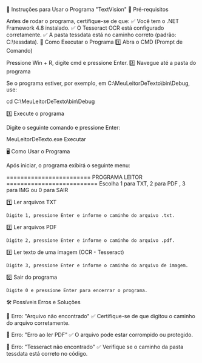 📖 Instruções para Usar o Programa "TextVision"
📌 Pré-requisitos

Antes de rodar o programa, certifique-se de que:
✅ Você tem o .NET Framework 4.8 instalado.
✅ O Tesseract OCR está configurado corretamente.
✅ A pasta tessdata está no caminho correto (padrão: C:\tessdata).
🚀 Como Executar o Programa
1️⃣ Abra o CMD (Prompt de Comando)

Pressione Win + R, digite cmd e pressione Enter.
2️⃣ Navegue até a pasta do programa

Se o programa estiver, por exemplo, em C:\MeuLeitorDeTexto\bin\Debug, use:

cd C:\MeuLeitorDeTexto\bin\Debug

3️⃣ Execute o programa

Digite o seguinte comando e pressione Enter:

MeuLeitorDeTexto.exe Executar

🖥️ Como Usar o Programa

Após iniciar, o programa exibirá o seguinte menu:

======================== PROGRAMA LEITOR ==========================
Escolha 1 para TXT, 2 para PDF , 3 para IMG ou 0 para SAIR

1️⃣ Ler arquivos TXT

    Digite 1, pressione Enter e informe o caminho do arquivo .txt.

2️⃣ Ler arquivos PDF

    Digite 2, pressione Enter e informe o caminho do arquivo .pdf.

3️⃣ Ler texto de uma imagem (OCR - Tesseract)

    Digite 3, pressione Enter e informe o caminho do arquivo de imagem.

0️⃣ Sair do programa

    Digite 0 e pressione Enter para encerrar o programa.

🛠 Possíveis Erros e Soluções

🔴 Erro: "Arquivo não encontrado"
✅ Certifique-se de que digitou o caminho do arquivo corretamente.

🔴 Erro: "Erro ao ler PDF"
✅ O arquivo pode estar corrompido ou protegido.

🔴 Erro: "Tesseract não encontrado"
✅ Verifique se o caminho da pasta tessdata está correto no código.
